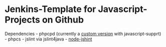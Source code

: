 Jenkins-Template for Javascript-Projects on Github
===
Dependencies
    - phpcpd (currently a [custom version](https://github.com/hpbuniat/phpcpd) with javascript-supprt)
    - phpcs 
    - jslint via jslint4java
    - [node-jshint](https://github.com/jshint/node-jshint)
 
